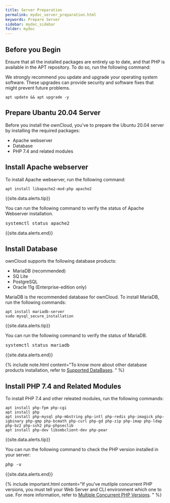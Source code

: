 ```yaml
---
title: Server Preparation
permalink: mydoc_server_preparation.html
keywords: Prepare Server
sidebar: mydoc_sidebar
folder: mydoc
---
```



## Before you Begin
Ensure that all the installed packages are entirely up to date, and that PHP is available in the APT repository. To do so, run the following command:

We strongly recommend you update and upgrade your operating system software. These upgrades can provide security and software fixes that might prevent future problems. 
```
apt update && apt upgrade -y
```

## Prepare Ubantu 20.04 Server

Before you install the ownCloud, you've to prepare the Ubuntu 20.04 server by installing the required packages:
* Apache webserver
* Database
* PHP 7.4 and related modules



## Install Apache webserver
To install Apache webserver, run the following command:
```
apt install libapache2-mod-php apache2
```

{{site.data.alerts.tip}}
<p>You can run the following command to verify the status of Apache Webserver installation.</p>
<pre>
systemctl status apache2
</pre>
{{site.data.alerts.end}}


## Install Database
ownCloud supports the following database products:
* MariaDB (recommended)
* SQ Lite
* PostgreSQL
* Oracle 11g (Enterprise-edition only)

MariaDB is the recommended database for ownCloud. To install MariaDB, run the following commands:
```
apt install mariadb-server
sudo mysql_secure_installation
```

{{site.data.alerts.tip}}
<p>You can run the following command to verify the status of MariaDB.</p>
<pre>
systemctl status mariadb
</pre>
{{site.data.alerts.end}}



{% include note.html content="To know more about other database products installation, refer to [Supported DataBases](https://doc.owncloud.com/server/10.7/admin_manual/installation/manual_installation/manual_installation_db.html#possible-databases). " %}


## Install PHP 7.4 and Related Modules
To install PHP 7.4 and other releated modules, run the following commands:
```
apt install php-fpm php-cgi
apt install php
apt install php-mysql php-mbstring php-intl php-redis php-imagick php-igbinary php-gmp php-bcmath php-curl php-gd php-zip php-imap php-ldap php-bz2 php-ssh2 php-phpseclib
apt install php-dev libsmbclient-dev php-pear
```

{{site.data.alerts.tip}}
<p>You can run the following command to check the PHP version installed in your server:</p>
<pre>
php -v
</pre>
{{site.data.alerts.end}}


{% include important.html content="If you've mutilple concurrent PHP versions, you must tell your Web Server and CLI environment which one to use. For more information, refer to [Multiple Concurrent PHP Versions](https://doc.owncloud.com/server/10.7/admin_manual/installation/manual_installation/server_prep_ubuntu_20.04.html#multiple-concurrent-php-versions). " %}

